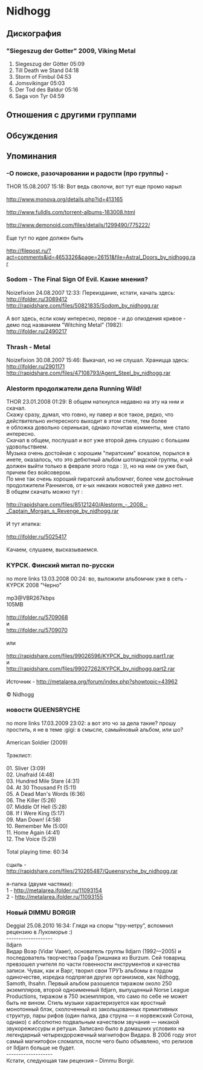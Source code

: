 # Nidhogg



## Дискография

### "Siegeszug der Gotter" 2009, Viking Metal

1. Siegeszug der G&#246;tter  05:09   
2. Till Death we Stand  04:18    
3. Storm of Fimbul  04:53    
4. Jomsvikingar  05:03    
5. Der Tod des Baldur  05:16  
6. Saga von Tyr  04:59 


## Отношения с другими группами


## Обсуждения


## Упоминания

### -О поиске, разочаровании и радости (про группы) -

THOR 15.08.2007 15:18:
Вот ведь сволочи, вот тут еще промо нарыл <BR><BR><A HREF="http://www.monova.org/details.php?id=413165" TARGET="_blank">http://www.monova.org/details.php?id=413165</A><BR><BR><A HREF="http://www.fulldls.com/torrent-albums-183008.html" TARGET="_blank">http://www.fulldls.com/torrent-albums-183008.html</A><BR><BR><A HREF="http://www.demonoid.com/files/details/1299490/775222/" TARGET="_blank">http://www.demonoid.com/files/details/1299490/775222/</A><BR><BR>Еще тут по идее должен быть<BR><BR><A HREF="http://filepost.ru/?act=comments&id=4653326&page=26151&file=Astral_Doors_by_nidhogg.rar" TARGET="_blank">http://filepost.ru/?act=comments&id=4653326&page=26151&file=Astral_Doors_by_nidhogg.rar</A>

### Sodom - The Final Sign Of Evil. Какие мнения?

Noizefixion 24.08.2007 12:33:
Переиздание, кстати, качать здесь:<BR><A HREF="http://ifolder.ru/3089412" TARGET="_blank">http://ifolder.ru/3089412</A><BR><A HREF="http://rapidshare.com/files/50821835/Sodom_by_nidhogg.rar" TARGET="_blank">http://rapidshare.com/files/50821835/Sodom_by_nidhogg.rar</A><BR><BR>А вот здесь, если кому интересно, первое - и до опиздения кривое - демо под названием "Witching Metal" (1982):<BR><A HREF="http://ifolder.ru/2490217" TARGET="_blank">http://ifolder.ru/2490217</A>

### Thrash - Metal

Noizefixion 30.08.2007 15:46:
Выкачал, но не слушал. Храницца здесь:<BR><A HREF="http://ifolder.ru/2901171" TARGET="_blank">http://ifolder.ru/2901171</A><BR><A HREF="http://rapidshare.com/files/47108793/Agent_Steel_by_nidhogg.rar" TARGET="_blank">http://rapidshare.com/files/47108793/Agent_Steel_by_nidhogg.rar</A>

### Alestorm продолжатели дела Running Wild!

THOR 23.01.2008 01:29:
В общем наткнулся недавно на эту на ннм и скачал.<BR>Скажу сразу, думал, что говно, ну павер и все такое, редко, что действительно интересного выходит в этом стиле, тем более<BR>е обложка довольно серинькая, однако почитав комменты, мне стало интересно.<BR>Скачал в общем, послушал и вот уже второй день слушаю c большим удовольствием.<BR>Музыка очень достойная с хорошим "пиратским" вокалом, порылся в инете, оказалось, что это дебютный альбом шотландской группы, к-ый должен выйти только в феврале этого года : )), но на ннм он уже был, причем без войсовером.<BR>По мне так очень хороший пиратский альбомчег, более чем достойные продолжители Раннингов, от к-ых никаких новостей уже давно нет.<BR>В общем  скачать можно тут :<BR><BR><A HREF="http://rapidshare.com/files/85121240/Alestorm_-_2008_-_Captain_Morgan_s_Revenge_by_nidhogg.rar" TARGET="_blank">http://rapidshare.com/files/85121240/Alestorm_-_2008_-_Captain_Morgan_s_Revenge_by_nidhogg.rar</A><BR><BR>И тут ипапка:<BR><BR><A HREF="http://ifolder.ru/5025417" TARGET="_blank">http://ifolder.ru/5025417</A><BR><BR>Качаем, слушаем, высказываемся.

### KYPCK. Финский митал по-русски

no more links 13.03.2008 00:24:
во, выложили альбомчик уже в сеть - KYPCK 2008 "Черно"<BR><BR>mp3@VBR267kbps<BR>105MB<BR><BR><A HREF="http://ifolder.ru/5709068" TARGET="_blank">http://ifolder.ru/5709068</A><BR>и<BR><A HREF="http://ifolder.ru/5709070" TARGET="_blank">http://ifolder.ru/5709070</A><BR><BR>или<BR><BR><A HREF="http://rapidshare.com/files/99026596/KYPCK_by_nidhogg.part1.rar" TARGET="_blank">http://rapidshare.com/files/99026596/KYPCK_by_nidhogg.part1.rar</A><BR>и<BR><A HREF="http://rapidshare.com/files/99027262/KYPCK_by_nidhogg.part2.rar" TARGET="_blank">http://rapidshare.com/files/99027262/KYPCK_by_nidhogg.part2.rar</A><BR><BR>Источник - <A HREF="http://metalarea.org/forum/index.php?showtopic=43962" TARGET="_blank">http://metalarea.org/forum/index.php?showtopic=43962</A><BR><BR>© Nidhogg 

### &#1085;&#1086;&#1074;&#1086;&#1089;&#1090;&#1080; QUEENSRYCHE

no more links 17.03.2009 23:02:
а вот это чо за дела такие? прошу простить, я не в теме :gigi: в смысле, самыйновый альбом, или шо?<BR><BR>American Soldier (2009)<BR><BR>Трэклист:<BR><BR>01. Sliver (3:09) <BR>02. Unafraid (4:48) <BR>03. Hundred Mile Stare (4:31) <BR>04. At 30 Thousand Ft (5:11) <BR>05. A Dead Man's Words (6:36) <BR>06. The Killer (5:26) <BR>07. Middle Of Hell (5:28) <BR>08. If I Were King (5:17) <BR>09. Man Down! (4:58) <BR>10. Remember Me (5:00) <BR>11. Home Again (4:41) <BR>12. The Voice (5:29)<BR><BR>Total playing time: 60:34<BR><BR>сцыль - <A HREF="http://rapidshare.com/files/210265487/Queensryche_by_nidhogg.rar" TARGET="_blank">http://rapidshare.com/files/210265487/Queensryche_by_nidhogg.rar</A><BR><BR>я-папка (двумя частями): <BR>1 - <A HREF="http://metalarea.ifolder.ru/11093154" TARGET="_blank">http://metalarea.ifolder.ru/11093154</A><BR>2 - <A HREF="http://metalarea.ifolder.ru/11093155" TARGET="_blank">http://metalarea.ifolder.ru/11093155</A>

### Новый DIMMU BORGIR

Deggial 25.08.2010 16:34:
Глядя на споры “тру-нетру”, вспомнил рецензию в Лукоморье :)<BR>-------------------<BR>Ildjarn <BR>Видар Воэр (Vidar Vaaer), основатель группы Ildjarn (1992—2005) и последователь творчества Графа Гришнака из Burzum. Сей товарищ превзошел учителя по части говенности инструментов и качества записи. Чувак, как и Варг, творил свои ТРУЪ альбомы в гордом одиночестве, изредка подпрягая других организмов, как Nidhogg, Samoth, Ihsahn. Первый альбом разошелся тиражом около 250 экземпляров, второй одноименный Ildjarn, выпущенный Norse League Productions, тиражом в 750 экземпляров, что само по себе не может быть не вином. Стиль музыки характеризуется как яростный монотонный блэк, сколоченный из закольцованных примитивных структур, пары рифов (один палка, два струна — я норвежский Сотона, однако) с абсолютно подвальным качеством звучания — никакой звукорежиссуры и ретуши. Записано было в домашних условиях на легендарный четырехдорожечный магнитофон Видара. В 2006 году этот самый магнитофон сломался, после чего было объявлено, что релизов от Ildjarn больше не будет.<BR>-------------------<BR>Кстати, следующая там рецензия – Dimmu Borgir.

